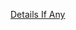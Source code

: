 [Details If Any](https://github.com/deathbybandaid/piholeparser/blob/master/RecentRunLogs/parsingscripts/StevenBlacksHosts.md)

